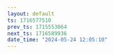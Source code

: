 ```yaml
---
layout: default
ts: 1716577510
prev_ts: 1715553064
next_ts: 1716589936
date_time: "2024-05-24 12:05:10"
---
```

